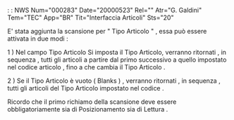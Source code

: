 :  : NWS Num="000283" Date="20000523" Rel="" Atr="G. Galdini" Tem="TEC" App="BR" Tit="Interfaccia Articoli" Sts="20"

E' stata aggiunta la scansione per  " Tipo Articolo " , essa può essere attivata in due modi  : 

1 )  Nel campo Tipo Articolo
Si imposta il Tipo Articolo, verranno ritornati , in sequenza , tutti gli articoli a partire dal primo successivo a quello impostato nel codice articolo , fino a che cambia il Tipo Articolo .

2 ) Se il Tipo Articolo è vuoto ( Blanks ) , verranno ritornati , in sequenza , tutti gli articoli
del Tipo Articolo impostato nel codice .

Ricordo che il primo richiamo della scansione deve essere obbligatoriamente sia di Posizionamento sia di Lettura .



